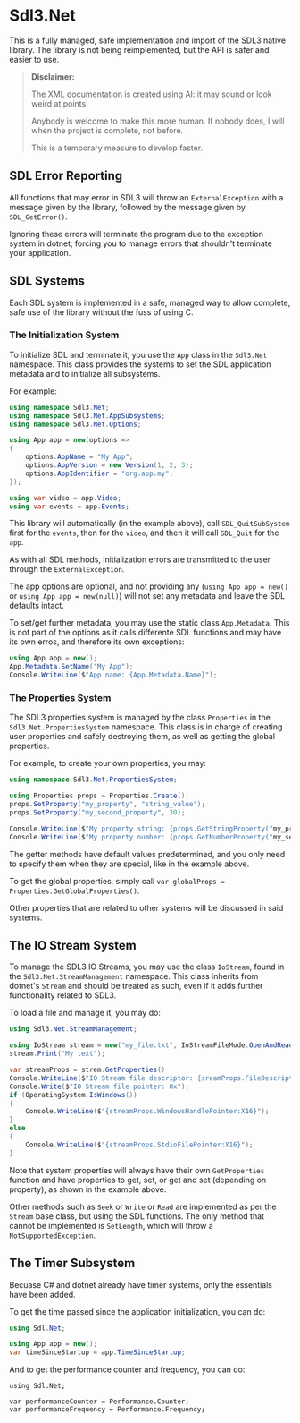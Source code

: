 # Sdl3.Net

This is a fully managed, safe implementation and import of the SDL3 native library.
The library is not being reimplemented, but the API is safer and easier to use.

> **Disclaimer:**
>
> The XML documentation is created using AI: it may sound or look weird at points.
>
> Anybody is welcome to make this more human. If nobody does, I will when the project
> is complete, not before.
>
> This is a temporary measure to develop faster.

## SDL Error Reporting

All functions that may error in SDL3 will throw an `ExternalException` with a message
given by the library, followed by the message given by `SDL_GetError()`.

Ignoring these errors will terminate the program due to the exception system in dotnet,
forcing you to manage errors that shouldn't terminate your application.

## SDL Systems

Each SDL system is implemented in a safe, managed way to allow complete, safe use
of the library without the fuss of using C.

### The Initialization System

To initialize SDL and terminate it, you use the `App` class in the `Sdl3.Net` namespace.
This class provides the systems to set the SDL application metadata and to initialize
all subsystems.

For example:

```csharp
using namespace Sdl3.Net;
using namespace Sdl3.Net.AppSubsystems;
using namespace Sdl3.Net.Options;

using App app = new(options =>
{
    options.AppName = "My App";
    options.AppVersion = new Version(1, 2, 3);
    options.AppIdentifier = "org.app.my";
});

using var video = app.Video;
using var events = app.Events;
```

This library will automatically (in the example above), call `SDL_QuitSubSystem` first for the
`events`, then for the `video`, and then it will call `SDL_Quit` for the `app`.

As with all SDL methods, initialization errors are transmitted to the user through the
`ExternalException`.

The app options are optional, and not providing any (`using App app = new()` or
`using App app = new(null)`) will not set any metadata and leave the SDL defaults intact.

To set/get further metadata, you may use the static class `App.Metadata`. This is not part
of the options as it calls differente SDL functions and may have its own erros, and therefore
its own exceptions:

```csharp
using App app = new();
App.Metadata.SetName("My App");
Console.WriteLine($"App name: {App.Metadata.Name}");
```

### The Properties System

The SDL3 properties system is managed by the class `Properties` in the `Sdl3.Net.PropertiesSystem`
namespace. This class is in charge of creating user properties and safely destroying them, as well
as getting the global properties.

For example, to create your own properties, you may:

```csharp
using namespace Sdl3.Net.PropertiesSystem;

using Properties props = Properties.Create();
props.SetProperty("my_property", "string_value");
props.SetProperty("my_second_property", 30);

Console.WriteLine($"My property string: {props.GetStringProperty("my_property", "NO VALUE")}");
Console.WriteLine($"My property number: {props.GetNumberProperty("my_second_property")}");
```

The getter methods have default values predetermined, and you only need to specify them when they are special,
like in the example above.

To get the global properties, simply call `var globalProps = Properties.GetGlobalProperties()`.

Other properties that are related to other systems will be discussed in said systems.

## The IO Stream System

To manage the SDL3 IO Streams, you may use the class `IoStream`, found in the `Sdl3.Net.StreamManagement`
namespace. This class inherits from dotnet's `Stream` and should be treated as such, even if it adds further
functionality related to SDL3.

To load a file and manage it, you may do:

```csharp
using Sdl3.Net.StreamManagement;

using IoStream stream = new("my_file.txt", IoStreamFileMode.OpenAndRead);
stream.Print("My text");

var streamProps = strem.GetProperties()
Console.WriteLine($"IO Stream file descriptor: {sreamProps.FileDescriptor}");
Console.Write($"IO Stream file pointer: 0x");
if (OperatingSystem.IsWindows())
{
    Console.WriteLine($"{streamProps.WindowsHandlePointer:X16}");
}
else
{
    Console.WriteLine($"{streamProps.StdioFilePointer:X16}");
}
```

Note that system properties will always have their own `GetProperties` function and have properties
to get, set, or get and set (depending on property), as shown in the example above.

Other methods such as `Seek` or `Write` or `Read` are implemented as per the `Stream` base class,
but using the SDL functions. The only method that cannot be implemented is `SetLength`, which will
throw a `NotSupportedException`.

## The Timer Subsystem

Becuase C# and dotnet already have timer systems, only the essentials have been added.

To get the time passed since the application initialization, you can do:

```csharp
using Sdl.Net;

using App app = new();
var timeSinceStartup = app.TimeSinceStartup;
```

And to get the performance counter and frequency, you can do:

```chasrp
using Sdl.Net;

var performanceCounter = Performance.Counter;
var performanceFrequency = Performance.Frequency;
```
